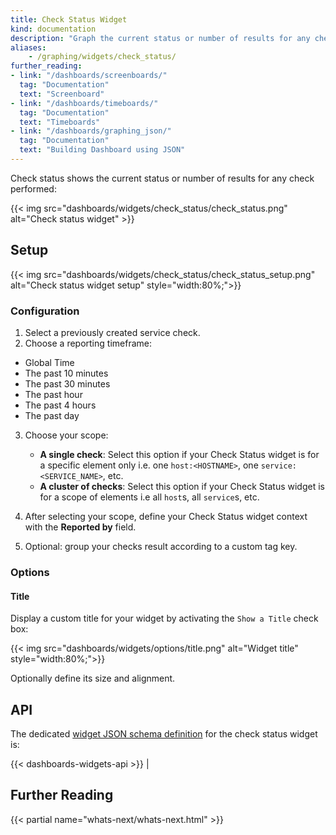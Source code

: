 ```yaml
---
title: Check Status Widget
kind: documentation
description: "Graph the current status or number of results for any check performed."
aliases:
    - /graphing/widgets/check_status/
further_reading:
- link: "/dashboards/screenboards/"
  tag: "Documentation"
  text: "Screenboard"
- link: "/dashboards/timeboards/"
  tag: "Documentation"
  text: "Timeboards"
- link: "/dashboards/graphing_json/"
  tag: "Documentation"
  text: "Building Dashboard using JSON"
---
```


Check status shows the current status or number of results for any check performed:

{{< img src="dashboards/widgets/check_status/check_status.png" alt="Check status widget" >}}

## Setup

{{< img src="dashboards/widgets/check_status/check_status_setup.png" alt="Check status widget setup"  style="width:80%;">}}

### Configuration

1. Select a previously created service check.
2. Choose a reporting timeframe:
  * Global Time
  * The past 10 minutes
  * The past 30 minutes
  * The past hour
  * The past 4 hours
  * The past day
3. Choose your scope:
    * **A single check**: Select this option if your Check Status widget is for a specific element only i.e. one `host:<HOSTNAME>`, one `service:<SERVICE_NAME>`, etc.
    * **A cluster of checks**: Select this option if your Check Status widget is for a scope of elements i.e all `host`s, all `service`s, etc.

4. After selecting your scope, define your Check Status widget context with the **Reported by** field.
5. Optional: group your checks result according to a custom tag key.

### Options

#### Title

Display a custom title for your widget by activating the `Show a Title` check box:

{{< img src="dashboards/widgets/options/title.png" alt="Widget title"  style="width:80%;">}}

Optionally define its size and alignment.

## API

The dedicated [widget JSON schema definition][1] for the check status widget is:

{{< dashboards-widgets-api >}}                                                                                    |

## Further Reading

{{< partial name="whats-next/whats-next.html" >}}

[1]: /dashboards/graphing_json/widget_json/
